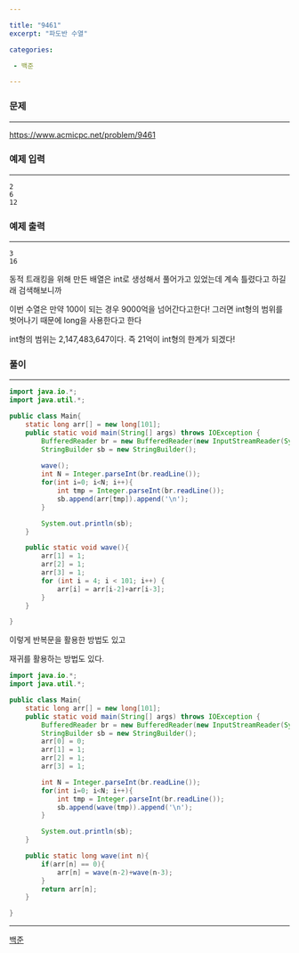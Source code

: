 ```yaml
---

title: "9461"
excerpt: "파도반 수열"

categories:

 - 백준 

---
```


### 문제

---

https://www.acmicpc.net/problem/9461









### 예제 입력

---

```
2
6
12
```



### 예제 출력

---

```
3
16
```



동적 트래킹을 위해 만든 배열은 int로  생성해서 풀어가고 있었는데 계속 틀렸다고 하길래 검색해보니까

이번 수열은 만약 100이 되는 경우 9000억을 넘어간다고한다! 그러면 int형의 범위를 벗어나기 때문에 long을 사용한다고 한다



int형의 범위는 2,147,483,647이다. 즉 21억이 int형의 한계가 되겠다!



### 풀이

---

```java
import java.io.*;
import java.util.*;

public class Main{
    static long arr[] = new long[101];
    public static void main(String[] args) throws IOException {
        BufferedReader br = new BufferedReader(new InputStreamReader(System.in));
        StringBuilder sb = new StringBuilder();
        
        wave();
        int N = Integer.parseInt(br.readLine());
        for(int i=0; i<N; i++){
            int tmp = Integer.parseInt(br.readLine());
            sb.append(arr[tmp]).append('\n');
        }

        System.out.println(sb);
    }

    public static void wave(){
        arr[1] = 1;
        arr[2] = 1;
        arr[3] = 1;
        for (int i = 4; i < 101; i++) {
            arr[i] = arr[i-2]+arr[i-3];
        }
    }

}
```

이렇게 반복문을 활용한 방법도 있고



재귀를 활용하는 방법도 있다.

```java
import java.io.*;
import java.util.*;

public class Main{
    static long arr[] = new long[101];
    public static void main(String[] args) throws IOException {
        BufferedReader br = new BufferedReader(new InputStreamReader(System.in));
        StringBuilder sb = new StringBuilder();
        arr[0] = 0;
        arr[1] = 1;
        arr[2] = 1;
        arr[3] = 1;

        int N = Integer.parseInt(br.readLine());
        for(int i=0; i<N; i++){
            int tmp = Integer.parseInt(br.readLine());
            sb.append(wave(tmp)).append('\n');
        }

        System.out.println(sb);
    }

    public static long wave(int n){
        if(arr[n] == 0){
            arr[n] = wave(n-2)+wave(n-3);
        }
        return arr[n];
    }

}
```







---

[백준](https://www.acmicpc.net/problem/9461)



